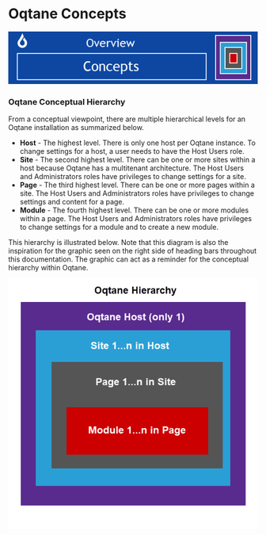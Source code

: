 
# Oqtane Concepts

![conceptsbanner](./assets/concepts-banner.png)

### Oqtane Conceptual Hierarchy

From a conceptual viewpoint, there are multiple hierarchical levels for an Oqtane installation as summarized below. 

* **Host** - The highest level. There is only one host per Oqtane instance. To change settings for a host, a user needs to have the Host Users role. 
* **Site** - The second highest level. There can be one or more sites within a host because Oqtane has a multitenant architecture. The Host Users and Administrators roles have privileges to change settings for a site. 
* **Page** - The third highest level. There can be one or more pages within a site. The Host Users and Administrators roles have privileges to change settings and content for a page. 
* **Module** - The fourth highest level. There can be one or more modules within a page. The Host Users and Administrators roles have privileges to change settings for a module and to create a new module. 

This hierarchy is illustrated below. Note that this diagram is also the inspiration for the graphic seen on the right side of heading bars throughout this documentation. The graphic can act as a reminder for the conceptual hierarchy within Oqtane. 

![hierarchy](./assets/hierarchy.png)


